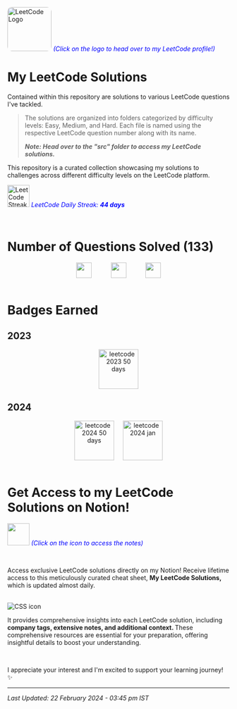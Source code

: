 [<img src="https://upload.wikimedia.org/wikipedia/commons/1/19/LeetCode_logo_black.png" width="100" height="100" alt="LeetCode Logo" style="border-radius: 10px;" target="_main">](https://leetcode.com/harshilsharma2020/) <span style="color:blue"><em>(Click on the logo to head over to my LeetCode profile!)</em></span>

# My LeetCode Solutions

Contained within this repository are solutions to various LeetCode questions I've tackled. 
> The solutions are organized into folders categorized by difficulty levels: Easy, Medium, and Hard. Each file is named using the respective LeetCode question number along with its name.
> <p><em><strong>Note: Head over to the "src" folder to access my LeetCode solutions.</strong></em></p>

This repository is a curated collection showcasing my solutions to challenges across different difficulty levels on the LeetCode platform.

[<img src="https://leetcode.com/static/images/coin.gif" height="50px" alt="LeetCode Streak Coin" target="_main">](#) <span style="color:blue"><em>LeetCode Daily Streak: <strong>44 days</strong></em></span>





<br>

# Number of Questions Solved (133)

<!-- 

- ![Easy Questions Solved](https://img.shields.io/badge/Easy-57-green)
- ![Medium Questions Solved](https://img.shields.io/badge/Medium-63-orange)
- ![Hard Questions Solved](https://img.shields.io/badge/Hard-13-red)
-->

<div style="text-align: center;">
  <div style="display: flex; justify-content: center;">
    <img src="https://camo.githubusercontent.com/2e683e065cca7e2e989f86ccc1bd16076d08ad57b977a3527e80882a8d12fa26/68747470733a2f2f696d672e736869656c64732e696f2f62616467652f456173792d35372d677265656e" alt="" height="35px" title="" style="margin-right: 20px;">
    &nbsp;&nbsp;&nbsp;&nbsp;&nbsp;&nbsp;
    <img src="https://camo.githubusercontent.com/24bf32d3b29db6d739b9c68c232f34d88bce7c339dea9de1d408aa46c73fe2ba/68747470733a2f2f696d672e736869656c64732e696f2f62616467652f4d656469756d2d36332d6f72616e6765" alt="" height="35px" title="" style="margin-right: 20px;">
    &nbsp;&nbsp;&nbsp;&nbsp;&nbsp;&nbsp;
    <img src="https://camo.githubusercontent.com/dd30e2330502be3bc6524f8d9bba618bc79b5080b08644bded325d7697242ffa/68747470733a2f2f696d672e736869656c64732e696f2f62616467652f486172642d31332d726564" alt="" height="35px" title="">
  </div>
</div>

<br>


# Badges Earned

## 2023
<div style="text-align: center;">
  <div style="display: flex; justify-content: center; gap: 20px;">
    <img src="https://assets.leetcode.com/static_assets/marketing/2023-50.gif" alt="leetcode 2023 50 days" height="90px" title="LeetCode 50 Days Badge 2023">
  </div>
</div>

## 2024

<div style="text-align: center;">
  <div style="display: flex; justify-content: center; gap: 20px;">
    <img src="https://assets.leetcode.com/static_assets/marketing/2024-50.gif" alt="leetcode 2024 50 days" height="90px" title="LeetCode 50 Days Badge 2024">
    <img src="https://leetcode.com/static/images/badges/2024/gif/2024-01.gif" alt="leetcode 2024 jan" height="90px" title="LeetCode January Badge 2024">
  </div>
</div>

<br>



# Get Access to my LeetCode Solutions on Notion!

[<img src="https://upload.wikimedia.org/wikipedia/commons/4/45/Notion_app_logo.png" width="50" height="50">](https://forms.gle/Am4LHigcuPJzcCPg8) <span style="color:blue">_(Click on the icon to access the notes)_</span>

<br>

Access exclusive LeetCode solutions directly on my Notion! Receive lifetime access to this meticulously curated cheat sheet, <strong> My LeetCode Solutions, </strong> which is updated almost daily.

<br>

<img src="https://i.ibb.co/VMwmMMX/2.png" alt="CSS icon" title="image">

<br>

It provides comprehensive insights into each LeetCode solution, including <strong> company tags, extensive notes, and additional context. </strong> These comprehensive resources are essential for your preparation, offering insightful details to boost your understanding.

<br>

I appreciate your interest and I'm excited to support your learning journey! ✨


---

<em>Last Updated: 22 February 2024 - 03:45 pm IST</em>


